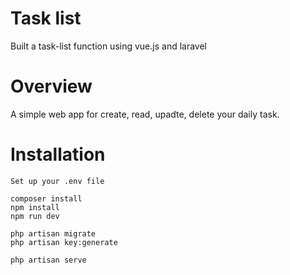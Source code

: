 # Task list
Built a task-list function using vue.js and laravel 

# Overview
A simple web app for create, read, upadte, delete your daily task. 

# Installation
```
Set up your .env file

composer install
npm install
npm run dev

php artisan migrate
php artisan key:generate

php artisan serve

